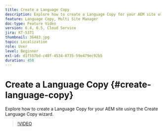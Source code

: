 ```yaml
---
title: Create a Language Copy
description: Explore how to create a Language Copy for your AEM site using the Create Language Copy wizard.
feature: Language Copy, Multi Site Manager
doc-type: Feature Video
version: 6.4, 6.5, Cloud Service
jira: KT-5371
thumbnail: 36483.jpg
topic: Localization
role: User
level: Beginner
exl-id: d1f557bd-c48f-4534-8735-59e479ec92b5
duration: 458
---
```

# Create a Language Copy {#create-language-copy}

Explore how to create a Language Copy for your AEM site using the Create Language Copy wizard. 

>[!VIDEO](https://video.tv.adobe.com/v/36483?quality=12&learn=on)
